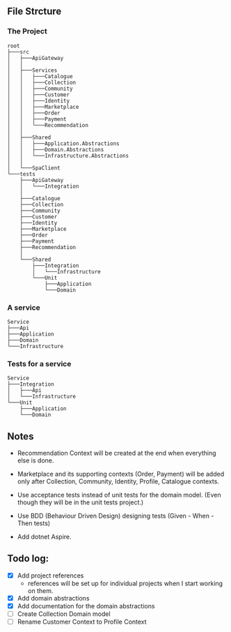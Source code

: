 ## File Strcture
### The Project
```
root
├───src
│   ├───ApiGateway
│   │
│   ├───Services
│   │   ├───Catalogue
│   │   ├───Collection
│   │   ├───Community
│   │   ├───Customer
│   │   ├───Identity
│   │   ├───Marketplace
│   │   ├───Order
│   │   ├───Payment
│   │   └───Recommendation
│   │
│   ├───Shared
│   │   ├───Application.Abstractions
│   │   ├───Domain.Abstractions
│   │   └───Infrastructure.Abstractions
│   │
│   └───SpaClient
└───tests
    ├───ApiGateway
    │   └───Integration
    │
    ├───Catalogue
    ├───Collection
    ├───Community
    ├───Customer
    ├───Identity
    ├───Marketplace
    ├───Order
    ├───Payment
    ├───Recommendation
    │
    └───Shared
        ├───Integration
        │   └───Infrastructure
        └───Unit
            ├───Application
            └───Domain
```

### A service
```
Service 
├───Api
├───Application
├───Domain
└───Infrastructure
```
### Tests for a service
```
Service
├───Integration
│   ├───Api
│   └───Infrastructure
└───Unit
    ├───Application
    └───Domain
```

## Notes
- Recommendation Context will be created at the end when everything else is done.<br>

- Marketplace and its supporting contexts (Order, Payment) will be added only after Collection, Community, Identity, Profile, Catalogue contexts.<br>

- Use acceptance tests instead of unit tests for the domain model. (Even though they will be in the unit tests project.)

- Use BDD (Behaviour Driven Design) designing tests (Given - When - Then tests)

- Add dotnet Aspire.

## Todo log:
- [x] Add project references 
  - references will be set up for individual projects when I start working on them.
- [x] Add domain abstractions
- [x] Add documentation for the domain abstractions
- [ ] Create Collection Domain model
- [ ] Rename Customer Context to Profile Context